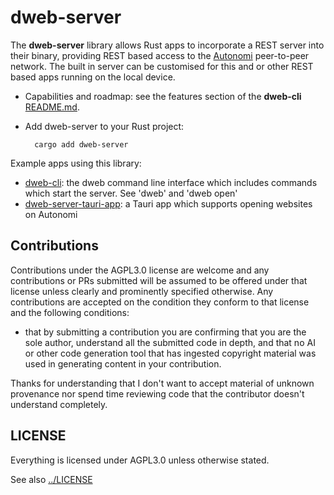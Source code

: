 # dweb-server
The **dweb-server** library allows Rust apps to incorporate a REST server into their binary, providing REST based access to the [Autonomi](https://autonomi.com) peer-to-peer network. The built in server can be customised for this and or other REST based apps running on the local device.

- Capabilities and roadmap: see the features section of the **dweb-cli** [README.md](https://codeberg.org/happybeing/dweb/src/branch/main/dweb-cli#current-features-and-future-plans).

- Add dweb-server to your Rust project:

  ```
    cargo add dweb-server
  ```

Example apps using this library:
- [dweb-cli](https://codeberg.org/happybeing/dweb/src/branch/main/dweb-cli): the dweb command line interface which includes commands which start the server. See 'dweb' and 'dweb open'
- [dweb-server-tauri-app](https://codeberg.org/happybeing/dweb-server-tauri-app): a Tauri app which supports opening websites on Autonomi


## Contributions
Contributions under the AGPL3.0 license are welcome and any contributions or PRs submitted will be assumed to be offered under that license unless clearly and prominently specified otherwise. Any contributions are accepted on the condition they conform to that license and the following conditions:

- that by submitting a contribution you are confirming that you are the sole author, understand all the submitted code in depth, and that no AI or other code generation tool that has ingested copyright material was used in generating content in your contribution.

Thanks for understanding that I don't want to accept material of unknown provenance nor spend time reviewing code that the contributor doesn't understand completely.

## LICENSE

Everything is licensed under AGPL3.0 unless otherwise stated.

See also [../LICENSE](../LICENSE)
